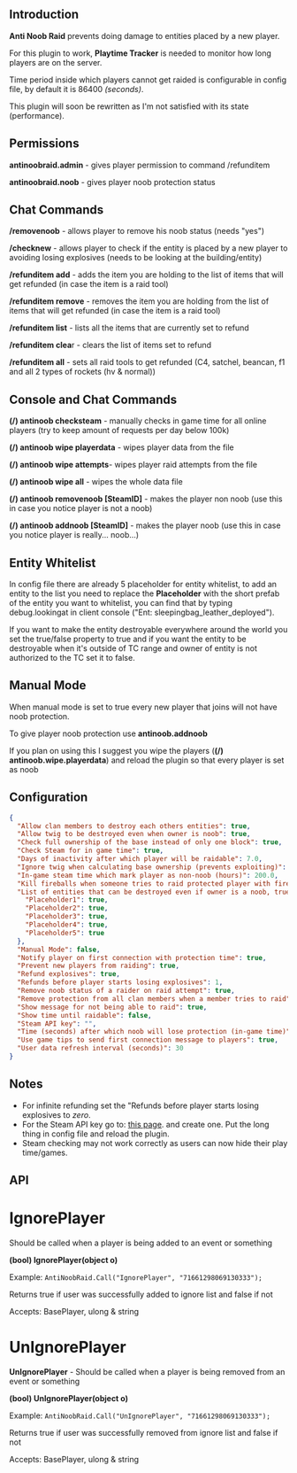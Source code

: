 ## Introduction

**Anti Noob Raid** prevents doing damage to entities placed by a new player.

For this plugin to work, **Playtime Tracker** is needed to monitor how long players are on the server.

Time period inside which players cannot get raided is configurable in config file, by default it is 86400 *(seconds)*.

This plugin will soon be rewritten as I'm not satisfied with its state (performance).

## Permissions

**antinoobraid.admin** - gives player permission to command /refunditem

**antinoobraid.noob** - gives player noob protection status

## Chat Commands

**/removenoob** - allows player to remove his noob status (needs "yes")

**/checknew** - allows player to check if the entity is placed by a new player to avoiding losing explosives (needs to be looking at the building/entity)

**/refunditem add** - adds the item you are holding to the list of items that will get refunded (in case the item is a raid tool)

**/refunditem remove** - removes the item you are holding from the list of items that will get refunded (in case the item is a raid tool)

**/refunditem list** - lists all the items that are currently set to refund

**/refunditem clea**r - clears the list of items set to refund

**/refunditem all** - sets all raid tools to get refunded (C4, satchel, beancan, f1 and all 2 types of rockets (hv & normal))

## Console and Chat Commands

**(/) antinoob checksteam** - manually checks in game time for all online players (try to keep amount of requests per day below 100k)

**(/) antinoob wipe playerdata** - wipes  player data from the file

**(/) antinoob wipe attempts**- wipes player raid attempts from the file

**(/) antinoob wipe all** - wipes the whole data file

**(/) antinoob removenoob [SteamID]** - makes the player non noob (use this in case you notice player is not a noob)

**(/) antinoob addnoob [SteamID]** - makes the player noob (use this in case you notice player is really... noob...)

## Entity Whitelist

In config file there are already 5 placeholder for entity whitelist, to add an entity to the list you need to replace the **Placeholder** with the short prefab of the entity you want to whitelist, you can find that by typing debug.lookingat in client console ("Ent: sleepingbag_leather_deployed").

If you want to make the entity destroyable everywhere around the world you set the true/false property to true and if you want the entity to be destroyable when it's outside of TC range and owner of entity is not authorized to the TC set it to false.

## Manual Mode

When manual mode is set to true every new player that joins will not have noob protection.

To give player noob protection use **antinoob.addnoob** 

If you plan on using this I suggest you wipe the players (**(/) antinoob.wipe.playerdata**) and reload the plugin so that every player is set as noob

## Configuration

```json
{
  "Allow clan members to destroy each others entities": true,
  "Allow twig to be destroyed even when owner is noob": true,
  "Check full ownership of the base instead of only one block": true,
  "Check Steam for in game time": true,
  "Days of inactivity after which player will be raidable": 7.0,
  "Ignore twig when calculating base ownership (prevents exploiting)": true,
  "In-game steam time which mark player as non-noob (hours)": 200.0,
  "Kill fireballs when someone tries to raid protected player with fire (prevents lag)": true,
  "List of entities that can be destroyed even if owner is a noob, true = destroyable everywhere (not inside of owners TC range)": {
    "Placeholder1": true,
    "Placeholder2": true,
    "Placeholder3": true,
    "Placeholder4": true,
    "Placeholder5": true
  },
  "Manual Mode": false,
  "Notify player on first connection with protection time": true,
  "Prevent new players from raiding": true,
  "Refund explosives": true,
  "Refunds before player starts losing explosives": 1,
  "Remove noob status of a raider on raid attempt": true,
  "Remove protection from all clan members when a member tries to raid": false,
  "Show message for not being able to raid": true,
  "Show time until raidable": false,
  "Steam API key": "",
  "Time (seconds) after which noob will lose protection (in-game time)": 21600,
  "Use game tips to send first connection message to players": true,
  "User data refresh interval (seconds)": 30
}
```

## Notes

* For infinite refunding set the "Refunds before player starts losing explosives to *zero*.
* For the Steam API key go to: [this page](https://steamcommunity.com/dev/apikey). and create one. Put the long thing in config file and reload the plugin.
* Steam checking may not work correctly as users can now hide their play time/games.

## API
# IgnorePlayer 

 Should be called when a player is being added to an event or something
 
**(bool) IgnorePlayer(object o)**

Example: `AntiNoobRaid.Call("IgnorePlayer", "71661298069130333");`

Returns true if user was successfully added to ignore list and false if not

Accepts: BasePlayer, ulong & string

# UnIgnorePlayer
**UnIgnorePlayer** - Should be called when a player is being removed from an event or something

**(bool) UnIgnorePlayer(object o)**

Example: `AntiNoobRaid.Call("UnIgnorePlayer", "71661298069130333");`

Returns true if user was successfully removed from ignore list and false if not

Accepts: BasePlayer, ulong & string